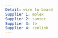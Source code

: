 ```yaml
---
Detail: wire to board
Supplier 1: molex
Supplier 2: samtec
Supplier 3: te
Supplier 4: cenlink
---
```

